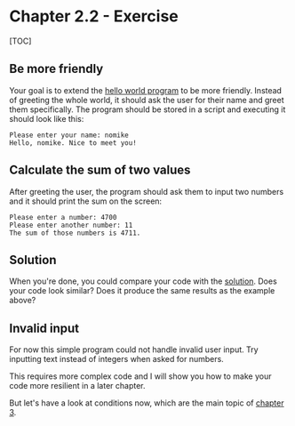 # Chapter 2.2 - Exercise

[TOC]

## Be more friendly

Your goal is to extend the [hello world program](hello.txt) to be more friendly. Instead of greeting the whole world, it should ask the user for their name and greet them specifically. The program should be stored in a script and executing it should look like this:

```plaintext
Please enter your name: nomike
Hello, nomike. Nice to meet you!
```

## Calculate the sum of two values

After greeting the user, the program should ask them to input two numbers and it should print the sum on the screen:

```plaintext
Please enter a number: 4700
Please enter another number: 11
The sum of those numbers is 4711.
```

## Solution

When you're done, you could compare your code with the [solution](solution.txt).
Does your code look similar? Does it produce the same results as the example above?

## Invalid input

For now this simple program could not handle invalid user input. Try inputting text instead of integers when asked for numbers.

This requires more complex code and I will show you how to make your code more resilient in a later chapter.

But let's have a look at conditions now, which are the main topic of [chapter 3](../../../3).
